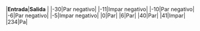 |**Entrada**|**Salida** |
|-30|Par negativo|
|-11|Impar negativo|
|-10|Par negativo|
|-6|Par negativo|
|-5|Impar negativo|
|0|Par|
|6|Par|
|40|Par|
|41|Impar|
|234|Pa|
